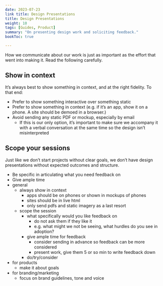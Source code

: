 ```yaml
---
date: 2023-07-23
link title: Design Presentations
title: Design Presentations
weight: 10
tags: [Guides, Product]
summary: "On presenting design work and soliciting feedback."
bookToc: true

---
```


How we communicate about our work is just as important as the effort that went into making it. Read the following carefully.

## Show in context

It’s always best to show something in context, and at the right fidelity. To that end:

- Prefer to show something interactive over something static
- Prefer to show something in context (e.g. if it’s an app, show it on a phone. A site should be demoed in a browser.)
- Avoid sending any static PDF or mockup, especially by email
    - If this is our only option, it’s important to make sure we accompany it with a verbal conversation at the same time so the design isn’t misinterpreted

## Scope your sessions

Just like we don’t start projects without clear goals, we don’t have design presentations without expected outcomes and structure.

- Be specific in articulating what you need feedback on
- Give ample time
- general
    - always show in context
        - apps should be on phones or shown in mockups of phones
        - sites should be in live html
        - only send pdfs and static imagery as a last resort
    - scope the session
        - what specifically would you like feedback on
            - do not ask them if they like it
            - e.g. what might we not be seeing, what hurdles do you see in adoption?
        - give ample time for feedback
            - consider sending in advance so feedback can be more considered
            - present work, give them 5 or so min to write feedback down
        - do/try/consider
- for products
    - make it about goals
- for branding/marketing
    - focus on brand guidelines, tone and voice